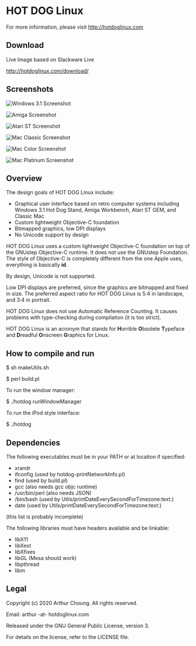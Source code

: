 # HOT DOG Linux

For more information, please visit http://hotdoglinux.com

## Download

Live Image based on Slackware Live

http://hotdoglinux.com/download/


## Screenshots

![Windows 3.1 Screenshot](Screenshots/hotdog-screenshot-win31.png)

![Amiga Screenshot](Screenshots/hotdog-screenshot-amiga.png)

![Atari ST Screenshot](Screenshots/hotdog-screenshot-atarist.png)

![Mac Classic Screenshot](Screenshots/hotdog-screenshot-macclassic.png)

![Mac Color Screenshot](Screenshots/hotdog-screenshot-maccolor.png)

![Mac Platinum Screenshot](Screenshots/hotdog-screenshot-macplatinum.png)


## Overview

The design goals of HOT DOG Linux include:

  * Graphical user interface based on retro computer systems including Windows 3.1 Hot Dog Stand, Amiga Workbench, Atari ST GEM, and Classic Mac
  * Custom lightweight Objective-C foundation
  * Bitmapped graphics, low DPI displays
  * No Unicode support by design

HOT DOG Linux uses a custom lightweight Objective-C foundation on top of the GNUstep Objective-C runtime. It does not use the GNUstep Foundation. The style of Objective-C is completely different from the one Apple uses, everything is basically **id**.

By design, Unicode is not supported.

Low DPI displays are preferred, since the graphics are bitmapped and fixed in size. The preferred aspect ratio for HOT DOG Linux is 5:4 in landscape, and 3:4 in portrait. 

HOT DOG Linux does not use Automatic Reference Counting. It causes problems with type-checking during compilation (it is too strict).

HOT DOG Linux is an acronym that stands for **H**orrible **O**bsolete **T**ypeface and **D**readful **O**nscreen **G**raphics for Linux.



## How to compile and run

$ sh makeUtils.sh

$ perl build.pl

To run the window manager:

$ ./hotdog runWindowManager

To run the iPod style interface:

$ ./hotdog



## Dependencies

The following executables must be in your PATH or at location if specified:

  * xrandr
  * ifconfig (used by hotdog-printNetworkInfo.pl)
  * find (used by build.pl)
  * gcc (also needs gcc objc runtime)
  * /usr/bin/perl (also needs JSON)
  * /bin/bash (used by Utils/printDateEverySecondForTimezone:text:)
  * date (used by Utils/printDateEverySecondForTimezone:text:)

(this list is probably incomplete)

The following libraries must have headers available and be linkable:

  * libX11
  * libXext
  * libXfixes
  * libGL (Mesa should work)
  * libpthread
  * libm



## Legal

Copyright (c) 2020 Arthur Choung. All rights reserved.

Email: arthur -at- hotdoglinux.com

Released under the GNU General Public License, version 3.

For details on the license, refer to the LICENSE file.

